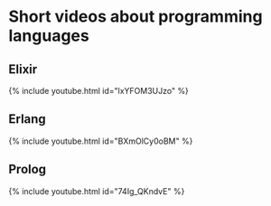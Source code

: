 # Short videos about programming languages


## Elixir
{% include youtube.html id="lxYFOM3UJzo" %}


## Erlang
{% include youtube.html id="BXmOlCy0oBM" %}


## Prolog 

{% include youtube.html id="74Ig_QKndvE" %}

